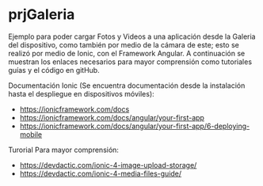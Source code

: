# prjGaleria

Ejemplo para poder cargar Fotos y Videos a 
una aplicación desde la Galeria del dispositivo, como también por 
medio de la cámara de este; esto se realizó por medio de Ionic, con 
el Framework Angular. A continuación se muestran los enlaces 
necesarios para mayor comprensión como tutoriales guías y el código
en gitHub.

Documentación Ionic (Se encuentra documentación desde la instalación
hasta el despliegue en dispositivos móviles):
  - https://ionicframework.com/docs
  - https://ionicframework.com/docs/angular/your-first-app
  - https://ionicframework.com/docs/angular/your-first-app/6-deploying-mobile

Turorial Para mayor comprensión:
  - https://devdactic.com/ionic-4-image-upload-storage/
  - https://devdactic.com/ionic-4-media-files-guide/
